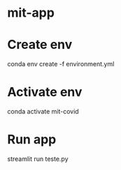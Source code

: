 # mit-app

# Create env
conda env create -f environment.yml

# Activate env
conda activate mit-covid

# Run app
streamlit run teste.py

